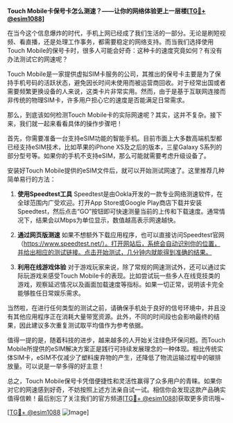 **Touch Mobile卡保号卡怎么测速？——让你的网络体验更上一层楼[[TG💪+ @esim1088](https://t.me/s/esim1088)]**

在当今这个信息爆炸的时代，手机上网已经成了我们生活的一部分。无论是刷短视频、看直播，还是处理工作事务，都需要稳定的网络支持。而当我们选择使用Touch Mobile的保号卡时，很多人可能会好奇：这种卡的速度究竟如何？有没有办法测试它的网速呢？

Touch Mobile是一家提供虚拟SIM卡服务的公司，其推出的保号卡主要是为了保持手机号码的活跃状态，避免因长时间未使用而被运营商回收。对于经常出国或者需要频繁更换设备的人来说，这类卡片非常实用。然而，由于是基于互联网连接而非传统的物理SIM卡，许多用户担心它的速度是否能满足日常需求。

那么，到底该如何检测Touch Mobile卡的实际网速呢？其实，这并不复杂。接下来，我们就一起来看看具体的操作步骤吧！

首先，你需要准备一台支持eSIM功能的智能手机。目前市面上大多数高端机型都已经支持eSIM技术，比如苹果的iPhone XS及之后的版本，三星Galaxy S系列的部分型号等。如果你的手机不支持eSIM，那么可能就需要考虑升级设备了。

安装好Touch Mobile提供的eSIM文件后，就可以开始测试网速了。这里推荐几种简单易行的方法：

1. **使用Speedtest工具**
   Speedtest是由Ookla开发的一款专业网络测速软件，在全球范围内广受欢迎。打开App Store或Google Play商店下载并安装Speedtest，然后点击“GO”按钮即可快速测量当前的上传和下载速度。通常情况下，结果会以Mbps为单位显示，数值越高表示网速越快。

2. **通过网页版测速**
   如果不想额外下载应用程序，也可以直接访问Speedtest官网（https://www.speedtest.net/）。打开网站后，系统会自动识别你的位置，并给出相应的测试链接。点击开始测试，几分钟内就能得到准确的结果。

3. **利用在线游戏体验**
   对于游戏玩家来说，除了常规的网速测试外，还可以通过实际玩游戏来感受Touch Mobile卡的表现。比如尝试玩一些多人在线竞技类的游戏，观察延迟情况以及画面加载速度等指标。如果一切正常，说明该卡完全能够胜任日常娱乐需求。

当然啦，在进行任何类型的测试之前，请确保手机处于良好的信号环境中，并且没有其他应用程序正在消耗大量带宽资源。此外，不同的时间段也会影响最终的结果，因此建议多次重复测试取平均值作为参考依据。

值得一提的是，随着科技的进步，越来越多的人开始关注绿色环保问题。而Touch Mobile所提供的eSIM解决方案正是践行可持续发展理念的一种体现。相比传统实体SIM卡，eSIM不仅减少了塑料废弃物的产生，还降低了物流运输过程中的碳排放量。可以说是一举多得的好主意！

总之，Touch Mobile保号卡凭借便捷性和灵活性赢得了众多用户的青睐。如果你对它的网速感到好奇，不妨按照上述方法亲自试一试。相信你会发现这款产品确实值得信赖！最后别忘了关注我们的官方频道[[TG💪+ @esim1088](https://t.me/s/esim1088)]获取更多资讯哦~

[[TG💪+ @esim1088](https://t.me/s/esim1088) ![Image](https://i.postimg.cc/4NQfJmqS/Snipaste-2025-05-13-00-14-12.png)]